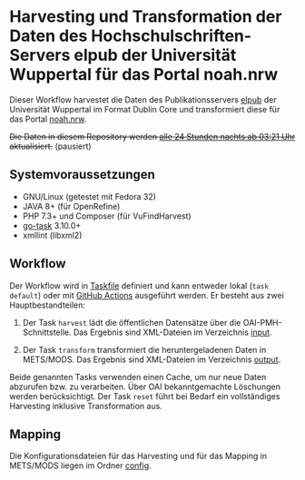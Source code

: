 # Harvesting und Transformation der Daten des Hochschulschriften-Servers elpub der Universität Wuppertal für das Portal noah.nrw
Dieser Workflow harvestet die Daten des Publikationsservers [elpub](http://elpub.bib.uni-wuppertal.de) der Universität Wuppertal im Format Dublin Core und transformiert diese für das Portal [noah.nrw](https://noah.nrw).

~~Die Daten in diesem Repository werden [alle 24 Stunden nachts ab 03:21 Uhr](.github/workflows/default.yml#L6) aktualisiert.~~ (pausiert)

## Systemvoraussetzungen

- GNU/Linux (getestet mit Fedora 32)
- JAVA 8+ (für OpenRefine)
- PHP 7.3+ und Composer (für VuFindHarvest)
- [go-task](https://github.com/go-task/task) 3.10.0+
- xmllint (libxml2)

## Workflow

Der Workflow wird in [Taskfile](Taskfile.yml) definiert und kann entweder lokal (`task default`) oder mit [GitHub Actions](.github/workflows/) ausgeführt werden. Er besteht aus zwei Hauptbestandteilen:

1. Der Task `harvest` lädt die öffentlichen Datensätze über die OAI-PMH-Schnittstelle. Das Ergebnis sind XML-Dateien im Verzeichnis [input](input).

2. Der Task `transform` transformiert die heruntergeladenen Daten in METS/MODS. Das Ergebnis sind XML-Dateien im Verzeichnis [output](output).

Beide genannten Tasks verwenden einen Cache, um nur neue Daten abzurufen bzw. zu verarbeiten. Über OAI bekanntgemachte Löschungen werden berücksichtigt. Der Task `reset` führt bei Bedarf ein vollständiges Harvesting inklusive Transformation aus.

## Mapping

Die Konfigurationsdateien für das Harvesting und für das Mapping in METS/MODS liegen im Ordner [config](config).

